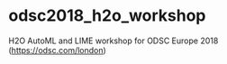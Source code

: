 # odsc2018_h2o_workshop
H2O AutoML and LIME workshop for ODSC Europe 2018 (https://odsc.com/london)
